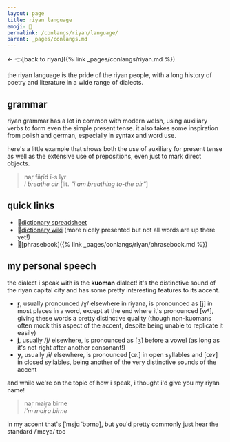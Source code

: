 ```yaml
---
layout: page
title: riyan language
emoji: 💭
permalink: /conlangs/riyan/language/
parent: _pages/conlangs.md
---
```

← 👈[back to riyan]({% link _pages/conlangs/riyan.md %})

the riyan language is the pride of the riyan people, with a long history of poetry and literature in a wide range of dialects.

## grammar
riyan grammar has a lot in common with modern welsh, using auxiliary verbs to form even the simple present tense. it also takes some inspiration from polish and german, especially in syntax and word use.

here's a little example that shows both the use of auxiliary for present tense as well as the extensive use of prepositions, even just to mark direct objects.

> naŗ fâŗíd í-s lyr<br>
> _i breathe air_ [lit. _"i am breathing to-the air"_]

## quick links
* 📗[dictionary spreadsheet](https://docs.google.com/spreadsheets/d/1UPSrwq3VI4LUVJ1lYGFAQTAcAso07dfMeFaX1HJQdrI/edit?usp=sharing)
* 📄[dictionary wiki](https://wiki.laenkea.si/wiki/Category:Riyan_lemmas) (more nicely presented but not all words are up there yet!)
* 📘[phrasebook]({% link _pages/conlangs/riyan/phrasebook.md %})

## my personal speech
the dialect i speak with is the **kuoman** dialect! it's the distinctive sound of the riyan capital city and has some pretty interesting features to its accent.

* **ŗ**, usually pronounced /ɣ/ elsewhere in riyana, is pronounced as [j] in most places in a word, except at the end where it's pronounced [wˤ], giving these words a pretty distinctive quality (though non-kuomans often mock this aspect of the accent, despite being unable to replicate it easily)
* **j**, usually /j/ elsewhere, is pronounced as [ʒ] before a vowel (as long as it's not right after another consonant!)
* **y**, usually /ɨ/ elsewhere, is pronounced [œː] in open syllables and [œʏ] in closed syllables, being another of the very distinctive sounds of the accent

and while we're on the topic of how i speak, i thought i'd give you my riyan name!

> naŗ maiŗa birne<br>
> *i'm maiŗa birne*

in my accent that's [ˈmɛjɑ ˈbərnə], but you'd pretty commonly just hear the standard /ˈmɛɣa/ too